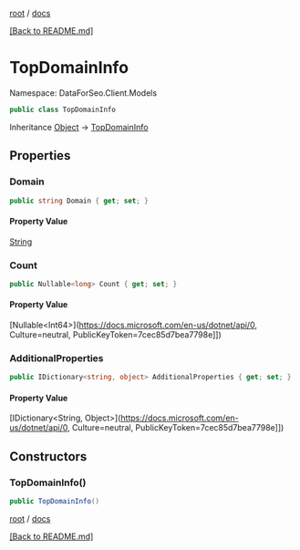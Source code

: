 [root](./../ "root") / [docs](./ "docs")

[[Back to README.md]](./../README.md "[Back to README.md]")

# TopDomainInfo

Namespace: DataForSeo.Client.Models

```csharp
public class TopDomainInfo
```

Inheritance [Object](https://docs.microsoft.com/en-us/dotnet/api/Object) → [TopDomainInfo](./TopDomainInfo.md)

## Properties

### **Domain**

```csharp
public string Domain { get; set; }
```

#### Property Value

[String](https://docs.microsoft.com/en-us/dotnet/api/String)<br>

### **Count**

```csharp
public Nullable<long> Count { get; set; }
```

#### Property Value

[Nullable&lt;Int64&gt;](https://docs.microsoft.com/en-us/dotnet/api/0, Culture=neutral, PublicKeyToken=7cec85d7bea7798e]])<br>

### **AdditionalProperties**

```csharp
public IDictionary<string, object> AdditionalProperties { get; set; }
```

#### Property Value

[IDictionary&lt;String, Object&gt;](https://docs.microsoft.com/en-us/dotnet/api/0, Culture=neutral, PublicKeyToken=7cec85d7bea7798e]])<br>

## Constructors

### **TopDomainInfo()**

```csharp
public TopDomainInfo()
```

[root](./../ "root") / [docs](./ "docs")

[[Back to README.md]](./../README.md "[Back to README.md]")